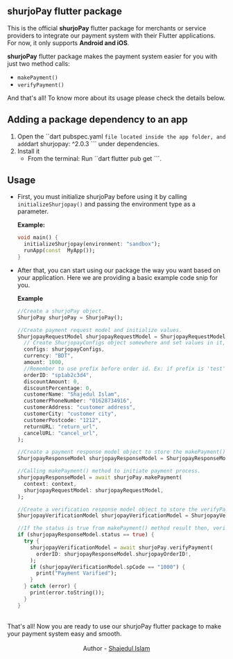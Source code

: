 ## shurjoPay flutter package

This is the official **shurjoPay** flutter package for merchants or service providers to integrate our payment system with their Flutter applications. For now, it only supports **Android and iOS**.

**shurjoPay** flutter package makes the payment system easier for you with just two method calls:

- `makePayment()`
- `verifyPayment()`

And that's all! To know more about its usage please check the details below.

## Adding a package dependency to an app

1. Open the  ``dart pubspec.yaml ``` file located inside the app folder, and add ```dart shurjopay: ^2.0.3 ``` under dependencies.
2. Install it
   * From the terminal: Run ``dart flutter pub get ```.

## Usage

- First, you must initialize shurjoPay before using it by calling `initializeShurjopay()` and passing the environment type as a parameter.

  **Example:**

  ```dart
  void main() {
    initializeShurjopay(environment: "sandbox");
    runApp(const  MyApp());
  }
  ```

- After that, you can start using our package the way you want based on your application. Here we are providing a basic example code snip for you.

  **Example**

  ```dart
  //Create a shurjoPay object.
  ShurjoPay shurjoPay = ShurjoPay();

  //Create payment request model and initialize values.
  ShurjopayRequestModel shurjopayRequestModel = ShurjopayRequestModel(
    // Create ShurjopayConfigs object somewhere and set values in it, so that you can pass it here.
    configs: shurjopayConfigs,
    currency: "BDT",
    amount: 1000,
    //Remember to use prefix before order id. Ex: if prefix is 'test' then order id should be test123456
    orderID: "sp1ab2c3d4",
    discountAmount: 0,
    discountPercentage: 0,
    customerName: "Shajedul Islam",
    customerPhoneNumber: "01628734916",
    customerAddress: "customer address",
    customerCity: "customer city",
    customerPostcode: "1212",
    returnURL: "return_url",
    cancelURL: "cancel_url",
  );

  //Create a payment response model object to store the makePayment() method results.
  ShurjopayResponseModel shurjopayResponseModel = ShurjopayResponseModel();

  //Calling makePayment() method to initiate payment process.
  shurjopayResponseModel = await shurjoPay.makePayment(
    context: context,
    shurjopayRequestModel: shurjopayRequestModel,
  );

  //Create a verification response model object to store the verifyPayment() method results
  ShurjopayVerificationModel shurjopayVerificationModel = ShurjopayVerificationModel();

  //If the status is true from makePayment() method result then, verify the payment by calling verifyPayment() method whenever you want.
  if (shurjopayResponseModel.status == true) {
    try {
      shurjopayVerificationModel = await shurjoPay.verifyPayment(
        orderID: shurjopayResponseModel.shurjopayOrderID!,
      );
      if (shurjopayVerificationModel.spCode == "1000") {
        print("Payment Varified");
      }
    } catch (error) {
      print(error.toString());
    }
  }
  ```

<br>
That's all! Now you are ready to use our shurjoPay flutter package to make your payment system easy and smooth.

<br>
<br>
<center>Author - <a href ="https://shajedul.com">Shajedul Islam<a></center>
